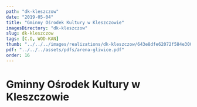 ```yaml
---
path: "dk-kleszczow"
date: "2019-05-04"
title: "Gminny Ośrodek Kultury w Kleszczowie"
imagesDirectory: "dk-kleszczow"
slug: dk-kleszczow
tags: [C.O, WOD-KAN]
thumb: "../../../images/realizations/dk-kleszczow/643e8dfe62072f584e300e9ffc7c696b.jpg"
pdf: "../../../assets/pdfs/arena-gliwice.pdf"
order: 16
---
```


# Gminny Ośrodek Kultury w Kleszczowie
